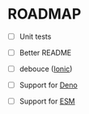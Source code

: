 # ROADMAP

- [ ] Unit tests

- [ ] Better README

- [ ] debouce ([Ionic](https://github.com/ionic-team/ionic-docs/blob/master/src/utils.ts#L17))

- [ ] Support for [Deno](https://deno.land)

- [ ] Support for [ESM](https://deno.land/manual@v1.15.3/tools/bundler)

